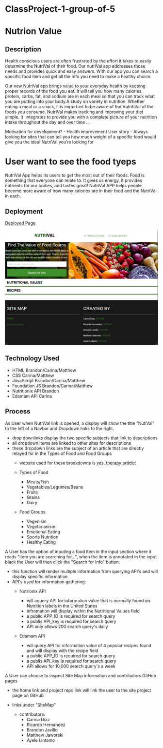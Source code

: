 # ClassProject-1-group-of-5

# Nutrion Value

## Description

Health conscious users are often frustrated by the effort it takes to easily determine the NutriVal of their food. Our nutriVal app addresses those needs and provides quick and easy answers. With our app you can search a specific food item and get all the info you need to make a healthy choice.

Our new NutriVal app brings value to your everyday health by keeping proper records of the food you eat.  It will tell you how many calories, protein, carbs, fat, and sodium are in each meal so that you can track what you are putting into your body.A study on variety in nutrition. Whether eating a meal or a snack, it is important to be aware of the VutritiVal of the foods you consume. NutriVal makes tracking and improving your diet simple. It  integrates  to provide you with a complete picture of your nutrition intake throughout the day and over time ...



Motivation for development? - Health improvement 
User story - Always looking for sites that can tell you how much weight of a specific food would give you the ideal NutriVal you’re looking for 

# User want to see the food tyeps 
NutriVal App helps its users to get the most out of their foods.
Food is something that everyone can relate to. It gives us energy, it provides nutrients for our bodies, and tastes great! NutriVal APP helps people become more aware of how many calories are in their food and the NutriVal in each.


## Deployment

[Deployed Page](https://bjavillo1059.github.io/Nutritional-Value/)

<img src="./assets/img/Project Snippet.PNG" alt=" img of Project Snippet"/>


## Technology Used

- HTML   Brandon/Carina/Matthew
- CSS    Carina/Matthew
- JavaScript     Brandon/Carina/Matthew
- Foundation JS     Brandon/Carina/Matthew
- Nutritionix API Brandon
- Edamam API Carina

## Process

As User when NutriVal link is opened, a display will show the title "NutiVal" to the left of a Navbar and Dropdown links to the right.

- drop downlinks display the two specific subjects that link to descriptions
- all dropdown items are linked to other sites for descriptions
- these dropdown links are the subject of an article that are directly relayed for in the Types of Food and Food Groups
    - website used for these breakdowns is [yes, therapy article:](https://en.yestherapyhelps.com/the-12-types-of-nutrition-and-their-characteristics-12159)

    - Types of Food
        - Meats/Fish
        - Vegetables/Legumes/Beans
        - Fruits
        - Grains
        - Dairy

    - Food Groups 
        - Vegenism
        - Vegetarianism
        - Emotional Eating
        - Sports Nutrition
        - Healthy Eating

A User has the option of inputing a food item in the input section where it reads "item you are searching for...", when the item is annotated in the input black the User will then click the "Search for Info" button.

- this function will render multiple information from querying API's and will display specific information
- API's used for information gathering:
    - Nutrionix API
        - will aquery API for information value that is normally found on Nutrition labels in the United States
        - infromation will display within the Nutritional Values field
        - a public APP_ID is required for search query
        - a publis API_key is required for search query
        - API only allows 200 search query's daily

    - Edamam API
        - will query API for information value of 4 popular recipes found and will display with the recipe field
        - a public APP_ID is required for search query
        - a publis API_key is required for search query
        - API allows for 10,000 search query's a week

A User can choose to inspect Site Map information and contributors GitHub pages

- the home link and project repo link will link the user to the site project page on GitHub
- links under "SiteMap"

    - contributors:
        - Carina Diaz
        - Ricardo Hernandez
        - Brandon Javillo
        - Matthew Jaworski
        - Ayele Lintamo
